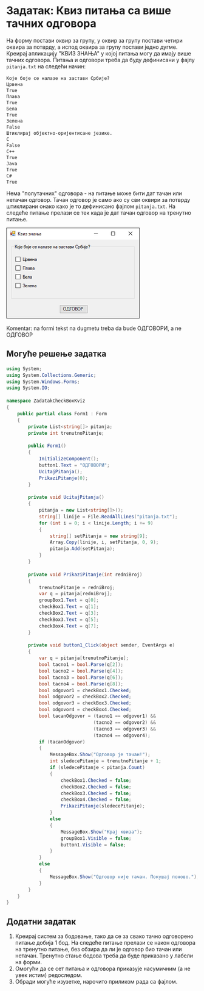 # Задатак: Квиз питања са више тачних одговора

На форму постави оквир за групу, у оквир за групу постави четири оквира за
потврду, а испод оквира за групу постави једно дугме. Креирај апликацију "КВИЗ
ЗНАЊА" у којој питања могу да имају више тачних одговора. Питања и одговори
треба да буду дефинисани у фајлу `pitanja.txt` на следећи начин:

```text
Које боје се налазе на застави Србије?
Црвена
True
Плава
True
Бела
True
Зелена
False
Штиклирај објектно-оријентисане језике.
C
False
C++
True
Java
True
C#
True
```

Нема "полутачних" одговора - на питање може бити дат тачан или нетачан одговор.
Тачан одговор је само ако су сви оквири за потврду штиклирани онако како је то
дефинисано фајлом `pitanja.txt`. На следеће питање прелази се тек када је дат
тачан одговор на тренутно питање.

![Задатак - Квиз са вишеструким избором](./images/zadatak_mcq.png)

Komentar: na formi tekst na dugmetu treba da bude ОДГОВОРИ, a ne ОДГОВОР


## Могуће решење задатка

```cs
using System;
using System.Collections.Generic;
using System.Windows.Forms;
using System.IO;

namespace ZadatakCheckBoxKviz
{
    public partial class Form1 : Form
    {
        private List<string[]> pitanja;
        private int trenutnoPitanje;

        public Form1()
        {
            InitializeComponent();
            button1.Text = "ОДГОВОРИ";
            UcitajPitanja();
            PrikaziPitanje(0);
        }

        private void UcitajPitanja()
        {
            pitanja = new List<string[]>();
            string[] linije = File.ReadAllLines("pitanja.txt");
            for (int i = 0; i < linije.Length; i += 9)
            {
                string[] setPitanja = new string[9];
                Array.Copy(linije, i, setPitanja, 0, 9);
                pitanja.Add(setPitanja);
            }
        }

        private void PrikaziPitanje(int redniBroj)
        {
            trenutnoPitanje = redniBroj;
            var q = pitanja[redniBroj];
            groupBox1.Text = q[0];
            checkBox1.Text = q[1];
            checkBox2.Text = q[3];
            checkBox3.Text = q[5];
            checkBox4.Text = q[7];
        }

        private void button1_Click(object sender, EventArgs e)
        {
            var q = pitanja[trenutnoPitanje];
            bool tacno1 = bool.Parse(q[2]);
            bool tacno2 = bool.Parse(q[4]);
            bool tacno3 = bool.Parse(q[6]);
            bool tacno4 = bool.Parse(q[8]);
            bool odgovor1 = checkBox1.Checked;
            bool odgovor2 = checkBox2.Checked;
            bool odgovor3 = checkBox3.Checked;
            bool odgovor4 = checkBox4.Checked;
            bool tacanOdgovor = (tacno1 == odgovor1) &&
                                (tacno2 == odgovor2) &&
                                (tacno3 == odgovor3) &&
                                (tacno4 == odgovor4);
            if (tacanOdgovor)
            {
                MessageBox.Show("Одговор је тачан!");
                int sledecePitanje = trenutnoPitanje + 1;
                if (sledecePitanje < pitanja.Count)
                {
                    checkBox1.Checked = false;
                    checkBox2.Checked = false;
                    checkBox3.Checked = false;
                    checkBox4.Checked = false;
                    PrikaziPitanje(sledecePitanje);
                }
                else
                {
                    MessageBox.Show("Крај квиза");
                    groupBox1.Visible = false;
                    button1.Visible = false;
                }
            }
            else
            {
                MessageBox.Show("Одговор није тачан. Покушај поново.");
            }
        }
    }
}
```

## Додатни задатак

1. Креирај систем за бодовање, тако да се за свако тачно одговорено питање
добија 1 бод. На следеће питање прелази се након одговора на тренутно
питање, без обзира да ли је одговор био тачан или нетачан. Тренутно стање
бодова треба да буде приказано у лабели на форми.
2. Омогући да се сет питања и одговора приказује насумичним (а не увек истим)
редоследом.
3. Обради могуће изузетке, нарочито приликом рада са фајлом.
